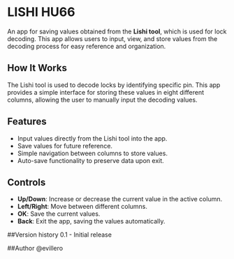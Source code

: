 # LISHI HU66
An app for saving values obtained from the **Lishi tool**, which is used for lock decoding. This app allows users to input, view, and store values from the decoding process for easy reference and organization.

## How It Works
The Lishi tool is used to decode locks by identifying specific pin. This app provides a simple interface for storing these values in eight different columns, allowing the user to manually input the decoding values.

## Features
- Input values directly from the Lishi tool into the app.
- Save values for future reference.
- Simple navigation between columns to store values.
- Auto-save functionality to preserve data upon exit.

## Controls
- **Up/Down**: Increase or decrease the current value in the active column.
- **Left/Right**: Move between different columns.
- **OK**: Save the current values.
- **Back**: Exit the app, saving the values automatically.

##Version history
0.1 - Initial release 

##Author
@evillero

